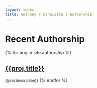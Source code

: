 ```yaml
---
layout: index
title: Anthony F Cannistra | Authorship
---
```


<h1> Recent Authorship</h1>

{% for proj in site.authorship %}
<h2><a href="{{proj.link}}">{{proj.title}}</a></h2> <small>{{proj.description}}</small>
{% endfor %} 



